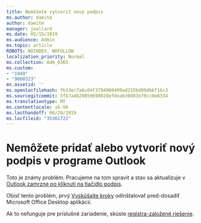 ```yaml
---
title: Nemôžete vytvoriť nový podpis
ms.author: daeite
author: daeite
manager: joallard
ms.date: 05/15/2019
ms.audience: Admin
ms.topic: article
ROBOTS: NOINDEX, NOFOLLOW
localization_priority: Normal
ms.collection: Adm_O365
ms.custom:
- "1949"
- "9000323"
ms.assetid: ''
ms.openlocfilehash: fb33ec7a6c04f3794980499ad215bd09dbbf16c3
ms.sourcegitcommit: 5fb7a4b28859690020efdea630d03e70cc0e6334
ms.translationtype: MT
ms.contentlocale: sk-SK
ms.lasthandoff: 06/28/2019
ms.locfileid: "35361722"
---
```

# <a name="cannot-add-or-create-a-new-signature-in-outlook"></a>Nemôžete pridať alebo vytvoriť nový podpis v programe Outlook

Toto je známy problém. Pracujeme na tom spravit a stav sa aktualizuje v [Outlook zamrzne po kliknutí na tlačidlo podpis](https://support.office.com/article/c70b36c2-66ca-401c-ab45-f29a46495d02).

Obísť tento problém, prvý [Vyskúšajte kroky](https://support.office.com/article/c70b36c2-66ca-401c-ab45-f29a46495d02) odinštalovať pred-dosadiť Microsoft Office Desktop aplikácií. 

Ak to nefunguje pre príslušné zariadenie, skúste [registra-založené riešenie](https://support.office.com/article/c70b36c2-66ca-401c-ab45-f29a46495d02).